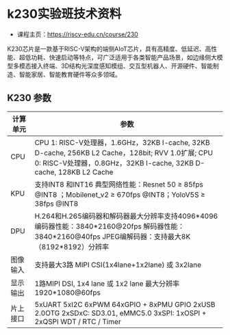 # k230实验班技术资料

- 课程主页：https://riscv-edu.cn/course/230

K230芯片是一款基于RISC-V架构的端侧AIoT芯片，具有高精度、低延迟、高性能、超低功耗、快速启动等特点，可广泛适用于各类智能产品场景，如边缘侧大模型多模态接入终端、3D结构光深度感知模组、交互型机器人、开源硬件、智能制造、智能家居、智能教育硬件等众多领域。

## K230 参数

| 计算单元 | 参数 |
|--------------- | --------------- |
| CPU  | CPU 1: RISC-V处理器，1.6GHz，32KB I-cache, 32KB D-cache, 256KB L2 Cache，128bit; RVV 1.0扩展; CPU 0: RISC-V处理器，0.8GHz，32KB I-cache, 32KB D-cache, 128KB L2 Cache  |
| KPU  | 支持INT8 和INT16 典型网络性能：Resnet 50 ≥ 85fps @INT8 ；Mobilenet_v2 ≥ 670fps @INT8；YoloV5S ≥ 38fps @INT8 |
| DPU  | H.264和H.265编码器和解码器最大分辨率支持4096\*4096 编码器性能：3840\*2160@20fps 解码器性能：3840\*2160@40fps JPEG编解码器：支持最大8K（8192\*8192）分辨率 |
| 图像输入 | 支持最大3路 MIPI CSI(1x4lane+1x2lane) 或 3x2lane   |
| 显示输出 | 1路MIPI DSI, 1x4 lane 或 1x2 lane 最大分辨率1920*1080@60fps  |
| 片上接口 | 5xUART 5xI2C 6xPWM 64xGPIO + 8xPMU GPIO 2xUSB 2.0OTG 2xSDxC: SD3.01, eMMC5.0 3xSPI: 1xOSPI + 2xQSPI WDT / RTC / Timer|
